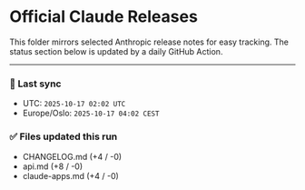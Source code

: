 # Official Claude Releases

This folder mirrors selected Anthropic release notes for easy tracking.
The status section below is updated by a daily GitHub Action.


---

<!-- sync-status:start -->

### 🔄 Last sync
- UTC: `2025-10-17 02:02 UTC`
- Europe/Oslo: `2025-10-17 04:02 CEST`

### ✅ Files updated this run

- CHANGELOG.md (+4 / -0)
- api.md (+8 / -0)
- claude-apps.md (+4 / -0)<!-- sync-status:end -->

























































